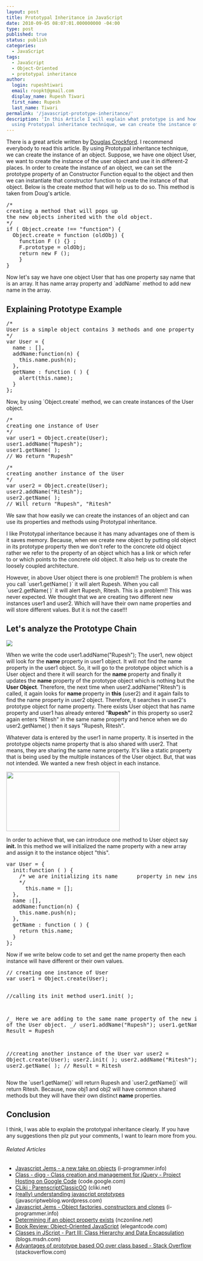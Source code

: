 ```yaml
---
layout: post
title: Prototypal Inheritance in JavaScript
date: 2010-09-05 08:07:01.000000000 -04:00
type: post
published: true
status: publish
categories:
  - JavaScript
tags:
  - JavaScript
  - Object-Oriented
  - prototypal inheritance
author:
  login: rupeshtiwari
  email: roopkt@gmail.com
  display_name: Rupesh Tiwari
  first_name: Rupesh
  last_name: Tiwari
permalink: '/javascript-prototype-inheritance/'
description: 'In this Article I will explain what prototype is and how protoBy
  using Prototypal inheritance technique, we can create the instance of an object.'
---
```


<p>There is a great article written by <a href="http://javascript.crockford.com/prototypal.html" target="_blank" rel="noopener noreferrer">Douglas Crockford</a>. I recommend everybody to read this article. By using Prototypal inheritance technique, we can create the instance of an object. Suppose, we have one object User, we want to create the instance of the user object and use it in different-2 places. In order to create the instance of an object, we can set the prototype property of an Constructor Function equal to the object and then we can instantiate that constructor function to create the instance of that object. Below is the create method that will help us to do so. This method is taken from Doug's article.</p>
<pre class="EnlighterJSRAW" data-enlighter-language="null">/*
creating a method that will pops up
the new objects inherited with the old object.
*/
if ( Object.create !== "function") {
  Object.create = function (oldObj) {
    function F () {} ;
    F.prototype = oldObj;
    return new F ();
    }
}</pre>
<p>Now let's say we have one object User that has one property say name that is an array. It has name array property and `addName` method to add new name in the array.</p>
<h2>Explaining Prototype Example</h2>
<pre class="EnlighterJSRAW" data-enlighter-language="null">/*
User is a simple object contains 3 methods and one property
*/
var User = {
  name : [],
  addName:function(n) {
    this.name.push(n);
  },
  getName : function ( ) {
    alert(this.name);
  }
};</pre>
<p>Now, by using `Object.create` method, we can create instances of the User object.</p>
<pre class="EnlighterJSRAW" data-enlighter-language="null">/*
creating one instance of User
*/
var user1 = Object.create(User);
user1.addName("Rupesh");
user1.getName( );
// Wo return "Rupesh"</pre>
<pre class="EnlighterJSRAW" data-enlighter-language="null">/*
creating another instance of the User
*/
var user2 = Object.create(User);
user2.addName("Ritesh");
user2.getName( );
// Will return "Rupesh", "Ritesh"</pre>
<p>We saw that how easily we can create the instances of an object and can use its properties and methods using Prototypal inheritance.</p>
<p>I like Prototypal inheritance because it has many advantages one of them is it saves memory. Because, when we create new object by putting old object in its prototype property then we don't refer to the concrete old object rather we refer to the property of an object which has a link or which refer to or which points to the concrete old object. It also help us to create the loosely coupled architecture.</p>
<p>However, in above User object there is one problem!! The problem is when you call `user1.getName( )` it will alert Rupesh. When you call `user2.getName( )` it will alert Rupesh, Ritesh. This is a problem!! This was never expected. We thought that we are creating two different new instances user1 and user2. Which will have their own name properties and will store different values. But it is not the case!!!</p>
<h2>Let's analyze the Prototype Chain</h2>
<p><img class="size-full" src="{{ site.baseurl }}/assets/2010/09/lens-14274696621702000794186467.jpg" data-wpid="106" /></p>
<p>When we write the code user1.addName("Rupesh"); The user1, new object will look for the <strong>name </strong>property in user1 object. It will not find the name property in the user1 object. So, it will go to the prototype object which is a User object and there it will search for the <strong>name </strong>property and finally it updates the <strong>name </strong>property of the prototype object which is nothing but the <strong>User Object</strong>. Therefore, the next time when user2.addName("Ritesh") is called, it again looks for <strong>name </strong>property in <strong>this</strong> (user2) and it again fails to find the name property in user2 object. Therefore, it searches in user2's prototype object for name property. There exists User object that has name property and user1 has already entered "<strong>Rupesh" </strong>in this property so user2 again enters "Ritesh" in the same name property and hence when we do user2.getName( ) then it says "Rupesh, Ritesh".</p>
<p>Whatever data is entered by the user1 in name property. It is inserted in the prototype objects name property that is also shared with user2. That means, they are sharing the same name property. It's like a static property that is being used by the multiple instances of the User object. But, that was not intended. We wanted a new fresh object in each instance.</p>
<p><a href="http://rupeshtiwari.com/wp-content/uploads/2010/09/after-init.jpg"><img class="aligncenter" title="After Init method" src="{{ site.baseurl }}/assets/2010/09/after-init.jpg?w=300" alt="" width="300" height="157" /></a></p>
<p>In order to achieve that, we can introduce one method to User object say <strong>init. </strong>In this method we will initialized the name property with a new array and assign it to the instance object "this".</p>
<pre class="EnlighterJSRAW" data-enlighter-language="null">var User = {
  init:function ( ) {
    /* we are initializing its name      property in new instance or new     object.
    */
      this.name = [];
  },
  name :[],
  addName:function(n) {
    this.name.push(n);
  },
  getName : function ( ) {
    return this.name;
  }
};</pre>
<p>Now if we write below code to set and get the name property then each instance will have different or their own values.</p>
<pre class="EnlighterJSRAW" data-enlighter-language="null">// creating one instance of User
var user1 = Object.create(User);

//calling its init method
user1.init( );

/_
Here we are adding to the same name property of the new instance of the User object.
_/
user1.addName("Rupesh");
user1.getName( );
// Result = Rupesh

//creating another instance of the User
var user2 = Object.create(User);
user2.init( );
user2.addName("Ritesh");
user2.getName( );
// Result = Ritesh</pre>

<p>Now the `user1.getName()` will return Rupesh and `user2.getName()` will return Ritesh. Because, now obj1 and obj2 will have common shared methods but they will have their own distinct <strong>name </strong>properties.</p>
<h2>Conclusion</h2>
<p>I think, I was able to explain the prototypal inheritance clearly. If you have any suggestions then plz put your comments, I want to learn more from you.</p>
<h6 class="zemanta-related-title" style="font-size: 1em;">Related Articles</h6>
<ul class="zemanta-article-ul">
<li class="zemanta-article-ul-li"><a href="http://www.i-programmer.info/programming/javascript/1029-javascript-jems-a-new-take-on-objects.html">Javascript Jems - a new take on objects</a> (i-programmer.info)</li>
<li class="zemanta-article-ul-li"><a href="http://code.google.com/p/digg/wiki/Class">Class - digg - Class creation and management for jQuery - Project Hosting on Google Code</a> (code.google.com)</li>
<li class="zemanta-article-ul-li"><a href="http://www.cliki.net/ParenscriptClassicOO">CLiki : ParenscriptClassicOO</a> (cliki.net)</li>
<li class="zemanta-article-ul-li"><a href="http://javascriptweblog.wordpress.com/2010/06/07/understanding-javascript-prototypes/">(really) understanding javascript prototypes</a> (javascriptweblog.wordpress.com)</li>
<li class="zemanta-article-ul-li"><a href="http://www.i-programmer.info/programming/javascript/1284-javascript-jems-object-factories-constructors-and-clones.html">Javascript Jems - Object factories, constructors and clones</a> (i-programmer.info)</li>
<li class="zemanta-article-ul-li"><a href="http://www.nczonline.net/blog/2010/07/27/determining-if-an-object-property-exists/">Determining if an object property exists</a> (nczonline.net)</li>
<li class="zemanta-article-ul-li"><a href="http://elegantcode.com/2010/08/11/book-review-object-oriented-javascript/">Book Review: Object-Oriented JavaScript</a> (elegantcode.com)</li>
<li class="zemanta-article-ul-li"><a href="http://blogs.msdn.com/b/jscript/archive/2007/10/31/classes-in-jscript-part-iii-class-hierarchy-and-data-encapsulation.aspx">Classes in JScript - Part III: Class Hierarchy and Data Encapsulation</a> (blogs.msdn.com)</li>
<li class="zemanta-article-ul-li"><a href="http://stackoverflow.com/questions/879061/advantages-of-prototype-based-oo-over-class-based">Advantages of prototype based OO over class based - Stack Overflow</a> (stackoverflow.com)</li>
</ul>
